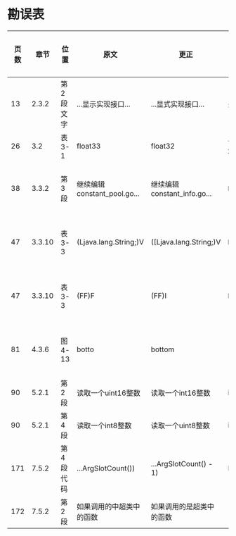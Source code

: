 # 勘误表

页数  | 章节   | 位置      | 原文                        | 更正                         | 读者         | 更正版次
----- | ------ | --------- | --------------------------- | ---------------------------- | ------------ | ---------
13    | 2.3.2  | 第2段文字 | ...显示实现接口...          | ...显式实现接口...           | 先飞         | 
26    | 3.2    | 表3-1     | float33                     | float32                      | 一切都将尘封 | 
38    | 3.3.2  | 第3段     | 继续编辑constant_pool.go... | 继续编辑constant_info.go...  | 啊乐         | 第2次印刷
47    | 3.3.10 | 表3-3     | (Ljava.lang.String;)V       | ([Ljava.lang.String;)V       | 啊乐         | 第2次印刷
47    | 3.3.10 | 表3-3     | (FF)F                       | (FF)I                        | 啊乐         | 第2次印刷
81    | 4.3.6  | 图4-13    | botto                       | bottom                       |              | 第2次印刷
90    | 5.2.1  | 第2段     | 读取一个uint16整数          | 读取一个int16整数            | iHge2k       | 
90    | 5.2.1  | 第4段     | 读取一个int8整数            | 读取一个uint8整数            | iHge2k       | 
171   | 7.5.2  | 第4段代码 | ...ArgSlotCount())          | ...ArgSlotCount() - 1)       | Beyond       |
172   | 7.5.2  | 第2段     | 如果调用的中超类中的函数    | 如果调用的是超类中的函数     |              |

